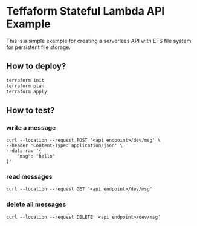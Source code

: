 # Teffaform Stateful Lambda API Example

This is a simple example for creating a serverless API with EFS file system for persistent file storage.

## How to deploy? 

```bash
terraform init
terraform plan 
terraform apply
```

## How to test? 

### write a message
```
curl --location --request POST '<api endpoint>/dev/msg' \
--header 'Content-Type: application/json' \
--data-raw '{
	"msg": "hello"
}'
```

### read messages 
```
curl --location --request GET '<api endpoint>/dev/msg' 
```

### delete all messages
```
curl --location --request DELETE '<api endpoint>/dev/msg' 
```
